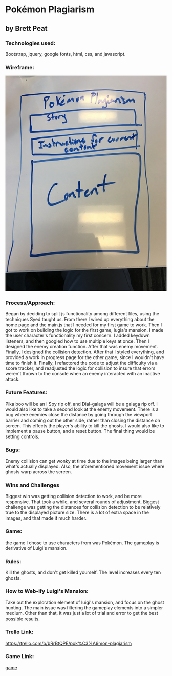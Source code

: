 # Pokémon Plagiarism
## by Brett Peat

### Technologies used:
Bootstrap, jquery, google fonts, html, css, and javascript.

### Wireframe:

![Wireframe.png](https://github.com/PrettBeat/Unit1_project/blob/master/Wireframe.png "Wireframe")

### Process/Approach:
Began by deciding to split js functionality among different files, using the techniques Syed taught us. From there I wired up everything about the home page and the main.js that I needed for my first game to work. Then I got to work on building the logic for the first game, lugia's mansion. I made the user character's functionality my first concern. I added keydown listeners, and then googled how to use multiple keys at once. Then I designed the enemy creation function. After that was enemy movement. Finally, I designed the collision detection. After that I styled everything, and provided a work in progress page for the other game, since I wouldn't have time to finish it. Finally, I refactored the code to adjust the difficulty via a score tracker, and readjusted the logic for collision to insure that errors weren't thrown to the console when an enemy interacted with an inactive attack.

### Future Features:
Pika boo will be an I Spy rip off, and Dial-galaga will be a galaga rip off. I would also like to take a second look at the enemy movement. There is a bug where enemies close the distance by going through the viewport barrier  and coming out the other side, rather than closing the distance on screen. This effects the player's ability to kill the ghosts. I would also like to implement a pause button, and a reset button. The final thing would be setting controls.

### Bugs:
Enemy collision can get wonky at time due to the images being larger than what's actually displayed. Also, the aforementioned movement issue where ghosts warp across the screen.

### Wins and Challenges
Biggest win was getting collision detection to work, and be more responsive. That took a while, and several rounds of adjustment. Biggest challenge was getting the distances for collision detection to be relatively true to the displayed picture size. There is a lot of extra space in the images, and that made it much harder.

### Game:
the game I chose to use characters from was Pokémon. The gameplay is derivative of Luigi's mansion.

### Rules:
Kill the ghosts, and don't get killed yourself. The level increases every ten ghosts.

### How to Web-ify Luigi's Mansion:
Take out the exploration element of luigi's mansion, and focus on the ghost hunting. The main issue was filtering the gameplay elements into a simpler medium. Other than that, it was just a lot of trial and error to get the best possible results.

### Trello Link:
https://trello.com/b/bRrBtQPE/pok%C3%A9mon-plagiarism

### Game Link:
[game](https://prettbeat.github.io/Unit1_project/)
